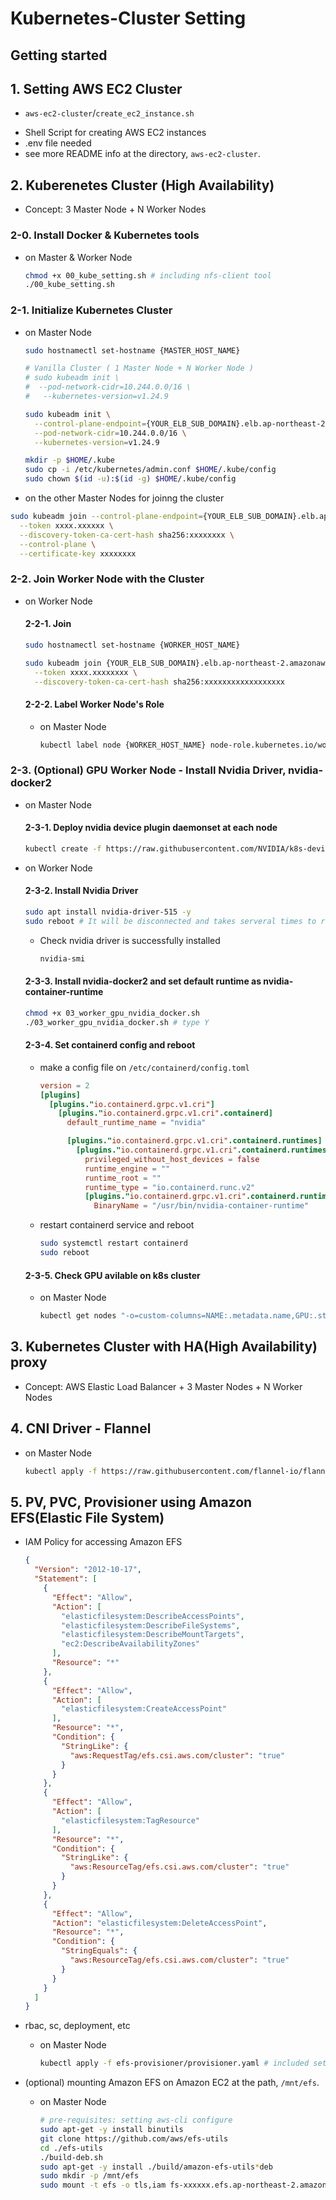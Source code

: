 # Kubernetes-Cluster Setting

## Getting started

## 1. Setting AWS EC2 Cluster
* `aws-ec2-cluster`/`create_ec2_instance.sh`
 - Shell Script for creating AWS EC2 instances
 - .env file needed
 - see more README info at the directory, `aws-ec2-cluster`.

## 2. Kuberenetes Cluster (High Availability)
* Concept: 3 Master Node + N Worker Nodes

### 2-0. Install Docker & Kubernetes tools
   - on Master & Worker Node
      ```sh
      chmod +x 00_kube_setting.sh # including nfs-client tool
      ./00_kube_setting.sh
      ```

### 2-1. Initialize Kubernetes Cluster
  - on Master Node
    ```sh
    sudo hostnamectl set-hostname {MASTER_HOST_NAME}

    # Vanilla Cluster ( 1 Master Node + N Worker Node )
    # sudo kubeadm init \
    #  --pod-network-cidr=10.244.0.0/16 \
    #   --kubernetes-version=v1.24.9

    sudo kubeadm init \
      --control-plane-endpoint={YOUR_ELB_SUB_DOMAIN}.elb.ap-northeast-2.amazonaws.com \
      --pod-network-cidr=10.244.0.0/16 \
      --kubernetes-version=v1.24.9

    mkdir -p $HOME/.kube
    sudo cp -i /etc/kubernetes/admin.conf $HOME/.kube/config
    sudo chown $(id -u):$(id -g) $HOME/.kube/config
    ```
  
  - on the other Master Nodes for joinng the cluster
  ```sh
  sudo kubeadm join --control-plane-endpoint={YOUR_ELB_SUB_DOMAIN}.elb.ap-northeast-2.amazonaws.com \
    --token xxxx.xxxxxx \
    --discovery-token-ca-cert-hash sha256:xxxxxxxx \
    --control-plane \
    --certificate-key xxxxxxxx
  ```

### 2-2. Join Worker Node with the Cluster
  
  - on Worker Node
    #### 2-2-1. Join 
    ```sh
    sudo hostnamectl set-hostname {WORKER_HOST_NAME}
    
    sudo kubeadm join {YOUR_ELB_SUB_DOMAIN}.elb.ap-northeast-2.amazonaws.com:6443 \
      --token xxxx.xxxxxxxx \
      --discovery-token-ca-cert-hash sha256:xxxxxxxxxxxxxxxxxx
    ```

    #### 2-2-2. Label Worker Node's Role
      - on Master Node
        ```sh
        kubectl label node {WORKER_HOST_NAME} node-role.kubernetes.io/worker=worker
        ```
    
### 2-3. (Optional) GPU Worker Node - Install Nvidia Driver, nvidia-docker2

  - on Master Node
    #### 2-3-1. Deploy nvidia device plugin daemonset at each node
      ```sh
      kubectl create -f https://raw.githubusercontent.com/NVIDIA/k8s-device-plugin/v0.13.0/nvidia-device-plugin.yml
      ```

  - on Worker Node
    #### 2-3-2. Install Nvidia Driver
      ```sh
      sudo apt install nvidia-driver-515 -y
      sudo reboot # It will be disconnected and takes serveral times to reboot itself.
      ```
      - Check nvidia driver is successfully installed
        ```sh
        nvidia-smi
        ```

    #### 2-3-3. Install nvidia-docker2 and set default runtime as nvidia-container-runtime
      ```sh
      chmod +x 03_worker_gpu_nvidia_docker.sh
      ./03_worker_gpu_nvidia_docker.sh # type Y
      ```

    #### 2-3-4. Set containerd config and reboot
    - make a config file on `/etc/containerd/config.toml`
      ```toml
      version = 2
      [plugins]
        [plugins."io.containerd.grpc.v1.cri"]
          [plugins."io.containerd.grpc.v1.cri".containerd]
            default_runtime_name = "nvidia"

            [plugins."io.containerd.grpc.v1.cri".containerd.runtimes]
              [plugins."io.containerd.grpc.v1.cri".containerd.runtimes.nvidia]
                privileged_without_host_devices = false
                runtime_engine = ""
                runtime_root = ""
                runtime_type = "io.containerd.runc.v2"
                [plugins."io.containerd.grpc.v1.cri".containerd.runtimes.nvidia.options]
                  BinaryName = "/usr/bin/nvidia-container-runtime"
      ```
    - restart containerd service and reboot
      ```sh
      sudo systemctl restart containerd
      sudo reboot
      ```

    #### 2-3-5. Check GPU avilable on k8s cluster
    - on Master Node
      ```sh
      kubectl get nodes "-o=custom-columns=NAME:.metadata.name,GPU:.status.allocatable.nvidia\.com/gpu"
      ```

## 3. Kubernetes Cluster with HA(High Availability) proxy
- Concept: AWS Elastic Load Balancer + 3 Master Nodes + N Worker Nodes

## 4. CNI Driver - Flannel
  * on Master Node
    ```sh
    kubectl apply -f https://raw.githubusercontent.com/flannel-io/flannel/master/Documentation/kube-flannel.yml
    ```

## 5. PV, PVC, Provisioner using Amazon EFS(Elastic File System)

  - IAM Policy for accessing Amazon EFS
    ```json
    {
      "Version": "2012-10-17",
      "Statement": [
        {
          "Effect": "Allow",
          "Action": [
            "elasticfilesystem:DescribeAccessPoints",
            "elasticfilesystem:DescribeFileSystems",
            "elasticfilesystem:DescribeMountTargets",
            "ec2:DescribeAvailabilityZones"
          ],
          "Resource": "*"
        },
        {
          "Effect": "Allow",
          "Action": [
            "elasticfilesystem:CreateAccessPoint"
          ],
          "Resource": "*",
          "Condition": {
            "StringLike": {
              "aws:RequestTag/efs.csi.aws.com/cluster": "true"
            }
          }
        },
        {
          "Effect": "Allow",
          "Action": [
            "elasticfilesystem:TagResource"
          ],
          "Resource": "*",
          "Condition": {
            "StringLike": {
              "aws:ResourceTag/efs.csi.aws.com/cluster": "true"
            }
          }
        },
        {
          "Effect": "Allow",
          "Action": "elasticfilesystem:DeleteAccessPoint",
          "Resource": "*",
          "Condition": {
            "StringEquals": {
              "aws:ResourceTag/efs.csi.aws.com/cluster": "true"
            }
          }
        }
      ]
    }
    ```

  - rbac, sc, deployment, etc
    * on Master Node
      ```sh
      kubectl apply -f efs-provisioner/provisioner.yaml # included setting default storageclass
      ```

  - (optional) mounting Amazon EFS on Amazon EC2 at the path, `/mnt/efs`.
    * on Master Node
      ```sh
      # pre-requisites: setting aws-cli configure
      sudo apt-get -y install binutils
      git clone https://github.com/aws/efs-utils
      cd ./efs-utils
      ./build-deb.sh
      sudo apt-get -y install ./build/amazon-efs-utils*deb
      sudo mkdir -p /mnt/efs
      sudo mount -t efs -o tls,iam fs-xxxxxx.efs.ap-northeast-2.amazonaws.com /mnt/efs/
      ```
